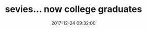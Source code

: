 ---
layout: post
title: "sevies... now college graduates"
excerpt: ""
date:  2017-12-24 09:32:00
tags: [california]
categories: [photos]
comments: true
image:
  feature: "https://lh3.googleusercontent.com/AKz6dAo5HJRApHKsV_gT4_y5exluszT6nEjOoGCgC7XrKNKP0emWfRO207FQcWS8XnTK25ZJM9gEUyyseOsJrXR8iI2buR3am7_G_C4CFFba1oq2T8HDvL2ycvj-l59-W0YQ8VuQrRQicOPv_1whvskP5UiQFqrZhgOQmn4OxS3I3QcLv3PP-yd8soRCfHP8MPEo9E3sNe-84P5PSblcthWOBXEE-qcN7z9Me_3_Wbj6k4z_7WnfhoMhDn5zdHqdj9Q37RZaqmcoi6vcqhPtlBhM8sjNi_LY7HzrCRwFcvB3TOUsQ24J4tUSlrnJoZMMUv8gkJv6k9ieYd1_a8hGsdDm5owfPNsECmFYXdzyRY5SivIHiIWlO-CSrQunlrlLJhX-7YBf4Tx4MRo_VK4SKgd5wh-jbBBItfN6flAwFuLYQSrt4XhvZAJcnEpZTi2xOzVr_JPp33x-jbknOHulU261g18zOaLSyImQCPxw52W-l74gq8PNoczwjcctDCAgEcgymgX8Ua1FuwPxXYSvaBm0090FSuZpdNACD9a7cnAvCDfVYJQzO9UdGxMjJSMK-vGnUNoFhDWzRQc8tUMCFaUsn7wdWwpqVukfva_8hyQECN4iflAyjG1Gzz88OHRhU_z1JLds4EivDEmKAZt12OsA1HSBaavyRQ=w650-h433-no"
more: false
---